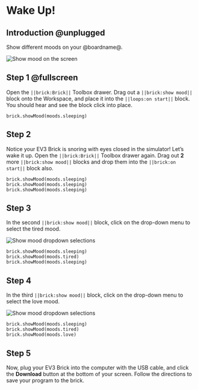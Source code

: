 # Wake Up!

## Introduction @unplugged

Show different moods on your @boardname@.

![Show mood on the screen](/static/tutorials/wake-up/show-mood.gif)

## Step 1 @fullscreen

Open the `||brick:Brick||` Toolbox drawer. Drag out a `||brick:show mood||` block onto the Workspace, and place it into the `||loops:on start||` block. You should hear and see the block click into place.

```blocks
brick.showMood(moods.sleeping)
```

## Step 2

Notice your EV3 Brick is snoring with eyes closed in the simulator! Let’s wake it up. Open the `||brick:Brick||` Toolbox drawer again. Drag out **2** more `||brick:show mood||` blocks and drop them into the `||brick:on start||` block also.

```blocks
brick.showMood(moods.sleeping) 
brick.showMood(moods.sleeping) 
brick.showMood(moods.sleeping) 
```

## Step 3

In the second `||brick:show mood||` block, click on the drop-down menu to select the tired mood.

![Show mood dropdown selections](/static/tutorials/wake-up/show-mood-dropdown-1.png)

```blocks
brick.showMood(moods.sleeping) 
brick.showMood(moods.tired) 
brick.showMood(moods.sleeping) 
```

## Step 4

In the third `||brick:show mood||` block, click on the drop-down menu to select the love mood.

![Show mood dropdown selections](/static/tutorials/wake-up/show-mood-dropdown-2.png)

```blocks
brick.showMood(moods.sleeping) 
brick.showMood(moods.tired) 
brick.showMood(moods.love)
```

## Step 5

Now, plug your EV3 Brick into the computer with the USB cable, and click the **Download** button at the bottom of your screen. Follow the directions to save your program to the brick.